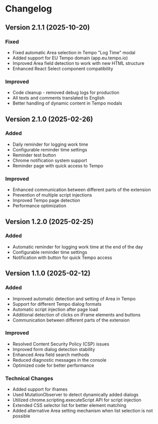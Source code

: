# Changelog

## Version 2.1.1 (2025-10-20)

### Fixed
- Fixed automatic Area selection in Tempo "Log Time" modal
- Added support for EU Tempo domain (app.eu.tempo.io)
- Improved Area field detection to work with new HTML structure
- Enhanced React Select component compatibility

### Improved
- Code cleanup - removed debug logs for production
- All texts and comments translated to English
- Better handling of dynamic content in Tempo modals

## Version 2.1.0 (2025-02-26)

### Added
- Daily reminder for logging work time
- Configurable reminder time settings
- Reminder test button
- Chrome notification system support
- Reminder page with quick access to Tempo

### Improved
- Enhanced communication between different parts of the extension
- Prevention of multiple script injections
- Improved Tempo page detection
- Performance optimization

## Version 1.2.0 (2025-02-25)

### Added
- Automatic reminder for logging work time at the end of the day
- Configurable reminder time settings
- Notification with button for quick Tempo access

## Version 1.1.0 (2025-02-12)

### Added
- Improved automatic detection and setting of Area in Tempo
- Support for different Tempo dialog formats
- Automatic script injection after page load
- Additional detection of clicks on iFrame elements and buttons
- Communication between different parts of the extension

### Improved
- Resolved Content Security Policy (CSP) issues
- Improved form dialog detection stability
- Enhanced Area field search methods
- Reduced diagnostic messages in the console
- Optimized code for better performance

### Technical Changes
- Added support for iframes
- Used MutationObserver to detect dynamically added dialogs
- Utilized chrome.scripting.executeScript API for script injection
- Extended CSS selector list for better element matching
- Added alternative Area setting mechanism when list selection is not possible 